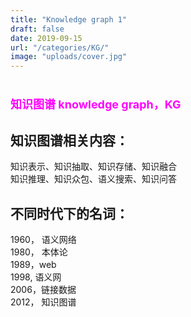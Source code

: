 ```yaml
---
title: "Knowledge graph 1"
draft: false
date: 2019-09-15
url: "/categories/KG/"
image: "uploads/cover.jpg"
---
```

# <font color=#ff00ff size=4 >知识图谱  knowledge graph，KG</font>
## 知识图谱相关内容：
知识表示、知识抽取、知识存储、知识融合  
知识推理、知识众包、语义搜索、知识问答  
## 不同时代下的名词：
1960， 语义网络  
1980， 本体论  
1989，web  
1998, 语义网  
2006，链接数据  
2012， 知识图谱  
